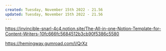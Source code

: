 ```yaml
---
created: Tuesday, November 15th 2022 - 21.56
updated: Tuesday, November 15th 2022 - 21.56
---
```

https://invincible-snarl-4c4.notion.site/The-All-in-one-Notion-Template-for-Content-Writers-10fc666fc5684512b3cb90f5386c5580

https://hemingway.gumroad.com/l/QrXz